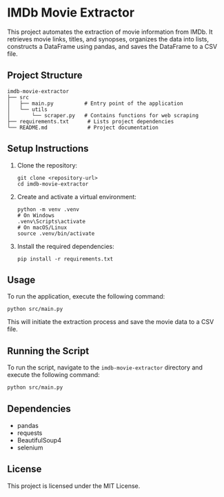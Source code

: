 # IMDb Movie Extractor

This project automates the extraction of movie information from IMDb. It retrieves movie links, titles, and synopses, organizes the data into lists, constructs a DataFrame using pandas, and saves the DataFrame to a CSV file.

## Project Structure

```
imdb-movie-extractor
├── src
│   ├── main.py          # Entry point of the application
│   └── utils
│       └── scraper.py   # Contains functions for web scraping
├── requirements.txt      # Lists project dependencies
└── README.md             # Project documentation
```

## Setup Instructions

1. Clone the repository:
   ```
   git clone <repository-url>
   cd imdb-movie-extractor
   ```

2. Create and activate a virtual environment:
   ```
   python -m venv .venv
   # On Windows
   .venv\Scripts\activate
   # On macOS/Linux
   source .venv/bin/activate
   ```

3. Install the required dependencies:
   ```
   pip install -r requirements.txt
   ```

## Usage

To run the application, execute the following command:
```
python src/main.py
```

This will initiate the extraction process and save the movie data to a CSV file.

## Running the Script

To run the script, navigate to the `imdb-movie-extractor` directory and execute the following command:

```sh
python src/main.py
```

## Dependencies

- pandas
- requests
- BeautifulSoup4
- selenium

## License

This project is licensed under the MIT License.